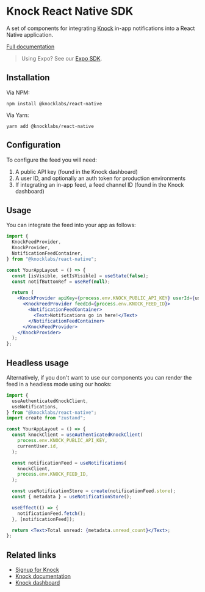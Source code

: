 # Knock React Native SDK

A set of components for integrating [Knock](https://knock.app) in-app notifications into a React Native application.

[Full documentation](https://docs.knock.app/in-app-ui/react-native/overview)

> Using Expo? See our [Expo SDK](../expo/README.md).

## Installation

Via NPM:

```
npm install @knocklabs/react-native
```

Via Yarn:

```
yarn add @knocklabs/react-native
```

## Configuration

To configure the feed you will need:

1. A public API key (found in the Knock dashboard)
1. A user ID, and optionally an auth token for production environments
1. If integrating an in-app feed, a feed channel ID (found in the Knock dashboard)

## Usage

You can integrate the feed into your app as follows:

```jsx
import {
  KnockFeedProvider,
  KnockProvider,
  NotificationFeedContainer,
} from "@knocklabs/react-native";

const YourAppLayout = () => {
  const [isVisible, setIsVisible] = useState(false);
  const notifButtonRef = useRef(null);

  return (
    <KnockProvider apiKey={process.env.KNOCK_PUBLIC_API_KEY} userId={userId}>
      <KnockFeedProvider feedId={process.env.KNOCK_FEED_ID}>
        <NotificationFeedContainer>
          <Text>Notifications go in here!</Text>
        </NotificationFeedContainer>
      </KnockFeedProvider>
    </KnockProvider>
  );
};
```

## Headless usage

Alternatively, if you don't want to use our components you can render the feed in a headless mode using our hooks:

```jsx
import {
  useAuthenticatedKnockClient,
  useNotifications,
} from "@knocklabs/react-native";
import create from "zustand";

const YourAppLayout = () => {
  const knockClient = useAuthenticatedKnockClient(
    process.env.KNOCK_PUBLIC_API_KEY,
    currentUser.id,
  );

  const notificationFeed = useNotifications(
    knockClient,
    process.env.KNOCK_FEED_ID,
  );

  const useNotificationStore = create(notificationFeed.store);
  const { metadata } = useNotificationStore();

  useEffect(() => {
    notificationFeed.fetch();
  }, [notificationFeed]);

  return <Text>Total unread: {metadata.unread_count}</Text>;
};
```

## Related links

- [Signup for Knock](https://knock.app)
- [Knock documentation](https://docs.knock.app)
- [Knock dashboard](https://dashboard.knock.app)
